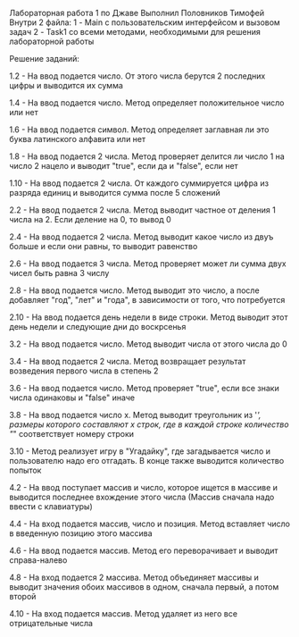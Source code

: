Лабораторная работа 1 по Джаве
Выполнил Половников Тимофей
Внутри 2 файла:
1 - Main с пользовательским интерфейсом и вызовом задач
2 - Task1 со всеми методами, необходимыми для решения лабораторной работы

Решение заданий:

1.2 - На ввод подается число. От этого числа берутся 2 последних цифры и выводится их сумма

1.4 - На ввод подается число. Метод определяет положительное число или нет

1.6 - На ввод подается символ. Метод определяет заглавная ли это буква латинского алфавита или нет

1.8 - На ввод подается 2 числа. Метод проверяет делится ли число 1 на число 2 нацело и выводит "true", если да и "false", если нет

1.10 - На ввод подается 2 числа. От каждого суммируется цифра из разряда единиц и выводится сумма после 5 сложений

2.2 - На ввод подается 2 числа. Метод выводит частное от деления 1 числа на 2. Если деление на 0, то вывод 0

2.4 - На ввод подается 2 числа. Метод выводит какое число из двуъ больше и если они равны, то выводит равенство

2.6 - На ввод подается 3 числа. Метод проверяет может ли сумма двух чисел быть равна 3 числу

2.8 - На ввод подается число. Метод выводит это число, а после добавляет "год", "лет" и "года", в зависимости от того, что потребуется

2.10 - На ввод подается день недели в виде строки. Метод выводит этот день недели и следующие дни до воскрсенья

3.2 - На ввод подается число. Метод выводит числа от этого числа до 0

3.4 - На ввод подается 2 числа. Метод возвращает результат возведения первого числа в степень 2

3.6 - На ввод подается число. Метод проверяет "true", если все знаки числа одинаковы и "false" иначе

3.8 - На ввод подается число x. Метод выводит треугольник из '*', размеры которого составляют x строк, где в каждой строке количество "*" соответствует номеру строки

3.10 - Метод реализует игру в "Угадайку", где загадывается число и пользователю надо его отгадать. В конце также выводится количество попыток

4.2 - На ввод поступает массив и число, которое ищется в массиве и выводится последнее вхождение этого числа (Массив сначала надо ввести с клавиатуры)

4.4 - На вход подается массив, число и позиция. Метод вставляет число в введенную позицию этого массива

4.6 - На ввод подается массив. Метод его переворачивает и выводит справа-налево

4.8 - На вход подается 2 массива. Метод объединяет массивы и выводит значения обоих массивов в одном, сначала первый, а потом второй

4.10 - На вход подается массив. Метод удаляет из него все отрицательные числа
